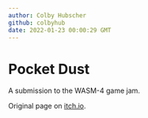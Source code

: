 ```yaml
---
author: Colby Hubscher
github: colbyhub
date: 2022-01-23 00:00:29 GMT
---
```


# Pocket Dust

A submission to the WASM-4 game jam.

Original page on [itch.io](https://colbyhub.itch.io/pocket-dust).
